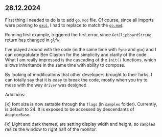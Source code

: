 28.12.2024
---

First thing I needed to do is to add `go.mod` file. Of course, since all imports were pointing to [
`gxui`](https://github.com/google/gxui), I had to replace to match the [`go.mod`](https://github.com/badu/gxui).

Running first example, triggered the first error, since `GetClipboardString` return has changed in `glfw`.

I've played around with the code (in the same time with `fyne` and `gio`) and I can congratulate Ben Clayton for the
simplicity and clarity of the code. What I am really impressed is the cascading of the `Init()` functions, which allows
inheritance in the same time with
ability to compose.

By looking of modifications that other developers brought to their forks, I can totally say that it is easy to break the
code, mostly when you try to mess with the way `driver` was designed.

Additions:

[x] font size is now settable through the `flags` (in `samples` folder). Currently, is default to 24. It is exposed to
be accessed by descendants of `AdapterBase`.

[x] Light and dark themes, are setting display width and height, so `samples` resize the window to right half of the
monitor.
